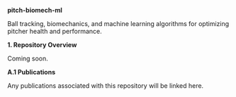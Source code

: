 $\textbf{pitch-biomech-ml}$

Ball tracking, biomechanics, and machine learning algorithms for optimizing pitcher health and performance. 

$\textbf{1. Repository Overview}$

Coming soon.

$\textbf{A.1 Publications}$

Any publications associated with this repository will be linked here.
